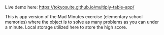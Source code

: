 Live demo here: https://tokyosuite.github.io/multiply-table-app/

This is app version of the Mad Minutes exercise (elementary school memories) where the object is to solve as many problems as you can under a minute. Local storage utilized here to store the high score. 
